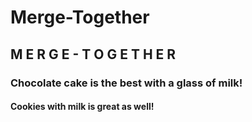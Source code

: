 # Merge-Together

## M E R G E - T O G E T H E R

### Chocolate cake is the best with a glass of milk!

#### Cookies with milk is great as well!
